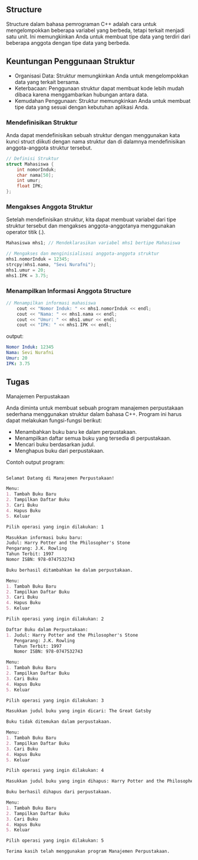 ## Structure

Structure dalam bahasa pemrograman C++ adalah cara untuk mengelompokkan beberapa variabel yang berbeda, tetapi terkait menjadi satu unit. Ini memungkinkan Anda untuk membuat tipe data yang terdiri dari beberapa anggota dengan tipe data yang berbeda.

## Keuntungan Penggunaan Struktur

- Organisasi Data: Struktur memungkinkan Anda untuk mengelompokkan data yang terkait bersama.
- Keterbacaan: Penggunaan struktur dapat membuat kode lebih mudah dibaca karena menggambarkan hubungan antara data.
- Kemudahan Penggunaan: Struktur memungkinkan Anda untuk membuat tipe data yang sesuai dengan kebutuhan aplikasi Anda.

### Mendefinisikan Struktur

Anda dapat mendefinisikan sebuah struktur dengan menggunakan kata kunci struct diikuti dengan nama struktur dan di dalamnya mendefinisikan anggota-anggota struktur tersebut.

```C++
// Definisi Struktur
struct Mahasiswa {
    int nomorInduk;
    char nama[50];
    int umur;
    float IPK;
};
```

### Mengakses Anggota Struktur
Setelah mendefinisikan struktur, kita dapat membuat variabel dari tipe struktur tersebut dan mengakses anggota-anggotanya menggunakan operator titik (.).

```C++
Mahasiswa mhs1; // Mendeklarasikan variabel mhs1 bertipe Mahasiswa

// Mengakses dan menginisialisasi anggota-anggota struktur
mhs1.nomorInduk = 12345;
strcpy(mhs1.nama, "Sevi Nurafni");
mhs1.umur = 20;
mhs1.IPK = 3.75;
```

### Menampilkan Informasi Anggota Structure
```C++
// Menampilkan informasi mahasiswa
    cout << "Nomor Induk: " << mhs1.nomorInduk << endl;
    cout << "Nama: " << mhs1.nama << endl;
    cout << "Umur: " << mhs1.umur << endl;
    cout << "IPK: " << mhs1.IPK << endl;
```
output:
```yml
Nomor Induk: 12345
Nama: Sevi Nurafni
Umur: 20
IPK: 3.75
```

## Tugas
Manajemen Perpustakaan

Anda diminta untuk membuat sebuah program manajemen perpustakaan sederhana menggunakan struktur dalam bahasa C++. Program ini harus dapat melakukan fungsi-fungsi berikut:

- Menambahkan buku baru ke dalam perpustakaan.
- Menampilkan daftar semua buku yang tersedia di perpustakaan.
- Mencari buku berdasarkan judul.
- Menghapus buku dari perpustakaan.

Contoh output program:
```markdown

Selamat Datang di Manajemen Perpustakaan!

Menu:
1. Tambah Buku Baru
2. Tampilkan Daftar Buku
3. Cari Buku
4. Hapus Buku
5. Keluar

Pilih operasi yang ingin dilakukan: 1

Masukkan informasi buku baru:
Judul: Harry Potter and the Philosopher's Stone
Pengarang: J.K. Rowling
Tahun Terbit: 1997
Nomor ISBN: 978-0747532743

Buku berhasil ditambahkan ke dalam perpustakaan.

Menu:
1. Tambah Buku Baru
2. Tampilkan Daftar Buku
3. Cari Buku
4. Hapus Buku
5. Keluar

Pilih operasi yang ingin dilakukan: 2

Daftar Buku dalam Perpustakaan:
1. Judul: Harry Potter and the Philosopher's Stone
   Pengarang: J.K. Rowling
   Tahun Terbit: 1997
   Nomor ISBN: 978-0747532743

Menu:
1. Tambah Buku Baru
2. Tampilkan Daftar Buku
3. Cari Buku
4. Hapus Buku
5. Keluar

Pilih operasi yang ingin dilakukan: 3

Masukkan judul buku yang ingin dicari: The Great Gatsby

Buku tidak ditemukan dalam perpustakaan.

Menu:
1. Tambah Buku Baru
2. Tampilkan Daftar Buku
3. Cari Buku
4. Hapus Buku
5. Keluar

Pilih operasi yang ingin dilakukan: 4

Masukkan judul buku yang ingin dihapus: Harry Potter and the Philosopher's Stone

Buku berhasil dihapus dari perpustakaan.

Menu:
1. Tambah Buku Baru
2. Tampilkan Daftar Buku
3. Cari Buku
4. Hapus Buku
5. Keluar

Pilih operasi yang ingin dilakukan: 5

Terima kasih telah menggunakan program Manajemen Perpustakaan.
```
